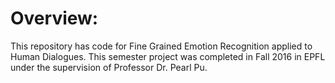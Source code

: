 # Overview:

This repository has code for Fine Grained Emotion Recognition applied to Human Dialogues. This semester project was completed in Fall 2016 in EPFL under the supervision of Professor Dr. Pearl Pu.
